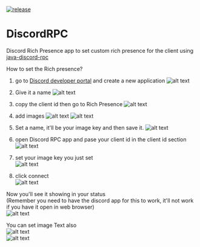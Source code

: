 [![release](https://img.shields.io/badge/release-1.0-blue)](https://github.com/SrinjoySS01/DiscordRPC/releases/tag/1.0)
# DiscordRPC
Discord Rich Presence app to set custom rich presence for the client using [java-discord-rpc](https://github.com/MinnDevelopment/java-discord-rpc)

How to set the Rich presence?
1. go to [Discord developer portal](https://discord.com/developers/applications) and create a new application
![alt text](https://www.dropbox.com/s/cy4a9y81gy3bdrd/1.png?raw=1)

2. Give it a name
![alt text](https://www.dropbox.com/s/o5zcytoegjian3j/2.png?raw=1)

3. copy the client id then go to Rich Presence
![alt text](https://www.dropbox.com/s/w3kzphc8h2cokxc/3.png?raw=1)

4. add images 
![alt text](https://www.dropbox.com/s/in8lehqmy0aquvb/4.png?raw=1)
![alt text](https://www.dropbox.com/s/6ica3gp7npfbh4j/5.png?raw=1)

5. Set a name, it'll be your image key and then save it.
![alt text](https://www.dropbox.com/s/7sk827j97k5qv9h/6.png?raw=1)

6. open Discord RPC app and pase your client id in the client id section  
![alt text](https://www.dropbox.com/s/aqfb1w4b767mtnp/7.png?raw=1)

7. set your image key you just set  
![alt text](https://www.dropbox.com/s/vg068x14jjz8g0e/8.png?raw=1)

8. click connect  
![alt text](https://www.dropbox.com/s/waz24uedyh9bi0f/9.png?raw=1)

Now you'll see it showing in your status  
(Remember you need to have the discord app for this to work, it'll not work if you have it open in web browser)  
![alt text](https://www.dropbox.com/s/930jt9xqze29blb/10.png?raw=1)

You can set image Text also  
![alt text](https://www.dropbox.com/s/8s1fnnzke6pwwr7/11.png?raw=1)  
![alt text](https://www.dropbox.com/s/t9ifgpepayxcv8q/12.png?raw=1)
